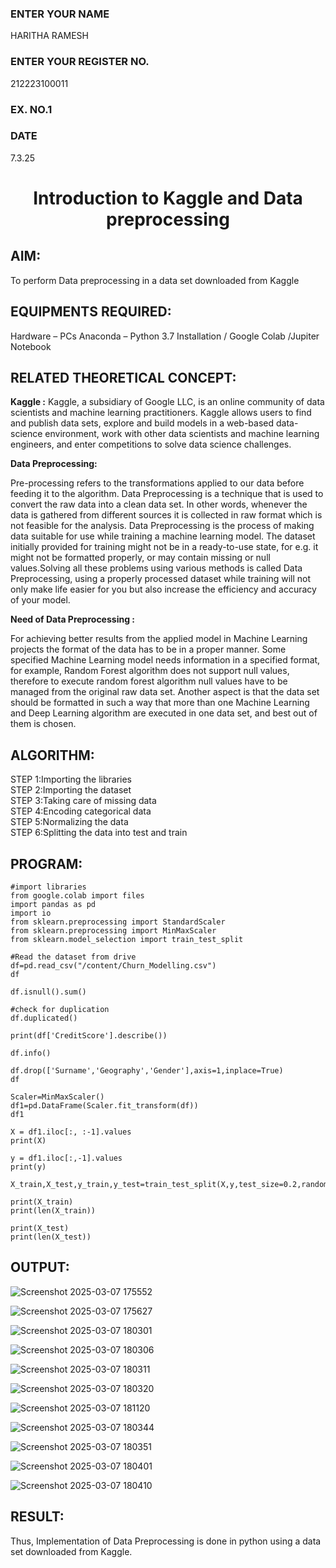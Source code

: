 <H3>ENTER YOUR NAME</H3> HARITHA RAMESH
<H3>ENTER YOUR REGISTER NO.</H3> 212223100011
<H3>EX. NO.1</H3>
<H3>DATE</H3>7.3.25
<H1 ALIGN =CENTER> Introduction to Kaggle and Data preprocessing</H1>

## AIM:

To perform Data preprocessing in a data set downloaded from Kaggle

## EQUIPMENTS REQUIRED:
Hardware – PCs
Anaconda – Python 3.7 Installation / Google Colab /Jupiter Notebook

## RELATED THEORETICAL CONCEPT:

**Kaggle :**
Kaggle, a subsidiary of Google LLC, is an online community of data scientists and machine learning practitioners. Kaggle allows users to find and publish data sets, explore and build models in a web-based data-science environment, work with other data scientists and machine learning engineers, and enter competitions to solve data science challenges.

**Data Preprocessing:**

Pre-processing refers to the transformations applied to our data before feeding it to the algorithm. Data Preprocessing is a technique that is used to convert the raw data into a clean data set. In other words, whenever the data is gathered from different sources it is collected in raw format which is not feasible for the analysis.
Data Preprocessing is the process of making data suitable for use while training a machine learning model. The dataset initially provided for training might not be in a ready-to-use state, for e.g. it might not be formatted properly, or may contain missing or null values.Solving all these problems using various methods is called Data Preprocessing, using a properly processed dataset while training will not only make life easier for you but also increase the efficiency and accuracy of your model.

**Need of Data Preprocessing :**

For achieving better results from the applied model in Machine Learning projects the format of the data has to be in a proper manner. Some specified Machine Learning model needs information in a specified format, for example, Random Forest algorithm does not support null values, therefore to execute random forest algorithm null values have to be managed from the original raw data set.
Another aspect is that the data set should be formatted in such a way that more than one Machine Learning and Deep Learning algorithm are executed in one data set, and best out of them is chosen.


## ALGORITHM:
STEP 1:Importing the libraries<BR>
STEP 2:Importing the dataset<BR>
STEP 3:Taking care of missing data<BR>
STEP 4:Encoding categorical data<BR>
STEP 5:Normalizing the data<BR>
STEP 6:Splitting the data into test and train<BR>

##  PROGRAM:
```
#import libraries
from google.colab import files
import pandas as pd
import io
from sklearn.preprocessing import StandardScaler
from sklearn.preprocessing import MinMaxScaler
from sklearn.model_selection import train_test_split

#Read the dataset from drive
df=pd.read_csv("/content/Churn_Modelling.csv")
df

df.isnull().sum()

#check for duplication
df.duplicated()

print(df['CreditScore'].describe())

df.info()

df.drop(['Surname','Geography','Gender'],axis=1,inplace=True)
df

Scaler=MinMaxScaler()
df1=pd.DataFrame(Scaler.fit_transform(df))
df1

X = df1.iloc[:, :-1].values
print(X)

y = df1.iloc[:,-1].values
print(y)

X_train,X_test,y_train,y_test=train_test_split(X,y,test_size=0.2,random_state=25)

print(X_train)
print(len(X_train))

print(X_test)
print(len(X_test))
```


## OUTPUT:
![Screenshot 2025-03-07 175552](https://github.com/user-attachments/assets/0ffce58a-f05c-44b1-84e5-00248c90b114)


![Screenshot 2025-03-07 175627](https://github.com/user-attachments/assets/005fa127-0124-4cb2-958a-d85a657e413c)


![Screenshot 2025-03-07 180301](https://github.com/user-attachments/assets/d00e28b3-7961-4942-a514-899d99f1aed1)


![Screenshot 2025-03-07 180306](https://github.com/user-attachments/assets/1197f4b0-a8b9-4d8a-972a-538ed490bbaa)


![Screenshot 2025-03-07 180311](https://github.com/user-attachments/assets/f27264fe-bdc9-4d83-8014-92f2d7204a19)


![Screenshot 2025-03-07 180320](https://github.com/user-attachments/assets/628baeca-a721-4e3e-a118-561799024342)


![Screenshot 2025-03-07 181120](https://github.com/user-attachments/assets/350eb9e3-65e1-4728-a912-1a11b9121c64)


![Screenshot 2025-03-07 180344](https://github.com/user-attachments/assets/8022088c-df2f-4343-89bf-d8f3596fee74)


![Screenshot 2025-03-07 180351](https://github.com/user-attachments/assets/4fb3aa50-582b-4fb4-8c6c-f40489ecdc3b)


![Screenshot 2025-03-07 180401](https://github.com/user-attachments/assets/bec0cfb2-da2e-4fa0-a138-d9591e195219)


![Screenshot 2025-03-07 180410](https://github.com/user-attachments/assets/8524a558-f8fe-4f25-9317-9e1d1a01c680)















## RESULT:
Thus, Implementation of Data Preprocessing is done in python  using a data set downloaded from Kaggle.


